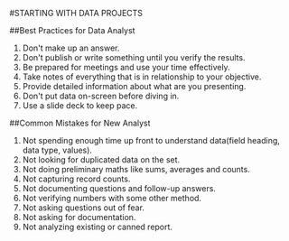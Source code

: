 #STARTING WITH DATA PROJECTS

##Best Practices for Data Analyst

1. Don't make up an answer.
2. Don't publish or write something until you verify the results.
3. Be prepared for meetings and use your time effectively.
4. Take notes of everything that is in relationship to your objective.
5. Provide detailed information about what are you presenting.
6. Don't put data on-screen before diving in.
7. Use a slide deck to keep pace.

##Common Mistakes for New Analyst

1. Not spending enough time up front to understand data(field heading, data type, values).
2. Not looking for duplicated data on the set.
3. Not doing preliminary maths like sums, averages and counts.
4. Not capturing record counts.
5. Not documenting questions and follow-up answers.
6. Not verifying numbers with some other method.
7. Not asking questions out of fear.
8. Not asking for documentation.
9. Not analyzing existing or canned report.
